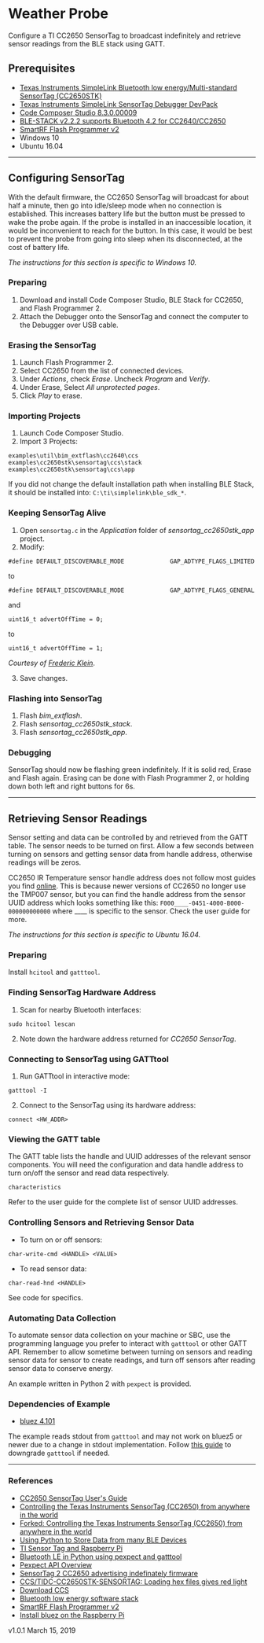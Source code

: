 # Weather Probe

Configure a TI CC2650 SensorTag to broadcast indefinitely and retrieve sensor readings from the BLE stack using GATT.

## Prerequisites

- [Texas Instruments SimpleLink Bluetooth low energy/Multi-standard SensorTag (CC2650STK)](http://www.ti.com/tool/CC2650STK)
- [Texas Instruments SimpleLink SensorTag Debugger DevPack](http://www.ti.com/tool/CC-DEVPACK-DEBUG)
- [Code Composer Studio 8.3.0.00009](http://processors.wiki.ti.com/index.php/Download_CCS)
- [BLE-STACK v2.2.2 supports Bluetooth 4.2 for CC2640/CC2650](http://www.ti.com/tool/BLE-Stack)
- [SmartRF Flash Programmer v2](http://www.ti.com/tool/FLASH-PROGRAMMER)
- Windows 10
- Ubuntu 16.04

---

## Configuring SensorTag

With the default firmware, the CC2650 SensorTag will broadcast for about half a minute, then go into idle/sleep mode when no connection is established. This increases battery life but the button must be pressed to wake the probe again. If the probe is installed in an inaccessible location, it would be inconvenient to reach for the button. In this case, it would be best to prevent the probe from going into sleep when its disconnected, at the cost of battery life.

*The instructions for this section is specific to Windows 10.*

### Preparing

1. Download and install Code Composer Studio, BLE Stack for CC2650, and Flash Programmer 2.
2. Attach the Debugger onto the SensorTag and connect the computer to the Debugger over USB cable.

### Erasing the SensorTag

1. Launch Flash Programmer 2.
2. Select CC2650 from the list of connected devices.
3. Under *Actions*, check *Erase*. Uncheck *Program* and *Verify*.
4. Under Erase, Select *All unprotected pages*.
5. Click *Play* to erase.

### Importing Projects

1. Launch Code Composer Studio.
2. Import 3 Projects:
```
examples\util\bim_extflash\cc2640\ccs
examples\cc2650stk\sensortag\ccs\stack
examples\cc2650stk\sensortag\ccs\app
```
If you did not change the default installation path when installing BLE Stack, it should be installed into: `C:\ti\simplelink\ble_sdk_*`.

### Keeping SensorTag Alive

1. Open `sensortag.c` in the *Application* folder of *sensortag_cc2650stk_app* project.
2. Modify:
```
#define DEFAULT_DISCOVERABLE_MODE             GAP_ADTYPE_FLAGS_LIMITED
```
to
```
#define DEFAULT_DISCOVERABLE_MODE             GAP_ADTYPE_FLAGS_GENERAL
```
and
```
uint16_t advertOffTime = 0;
```
to
```
uint16_t advertOffTime = 1;
```
*Courtesy of [Frederic Klein](https://stackoverflow.com/questions/38042880/sensortag-2-cc2650-advertising-indefinately-firmware)*.

3. Save changes.

### Flashing into SensorTag

1. Flash *bim_extflash*.
2. Flash *sensortag_cc2650stk_stack*.
3. Flash *sensortag_cc2650stk_app*.

### Debugging

SensorTag should now be flashing green indefinitely. If it is solid red, Erase and Flash again. Erasing can be done with Flash Programmer 2, or holding down both left and right buttons for 6s.

---

## Retrieving Sensor Readings

Sensor setting and data can be controlled by and retrieved from the GATT table. The sensor needs to be turned on first. Allow a few seconds between turning on sensors and getting sensor data from handle address, otherwise readings will be zeros. 

CC2650 IR Temperature sensor handle address does not follow most guides you find [online](https://developer.ibm.com/recipes/tutorials/ti-sensor-tag-and-raspberry-pi/). This is because newer versions of CC2650 no longer use the TMP007 sensor, but you can find the handle address from the sensor UUID address which looks something like this: `F000____-0451-4000-B000-000000000000` where ____ is specific to the sensor. Check the user guide for more.

*The instructions for this section is specific to Ubuntu 16.04.*

### Preparing

Install `hcitool` and `gatttool`.

### Finding SensorTag Hardware Address

1. Scan for nearby Bluetooth interfaces:
```
sudo hcitool lescan
```
2. Note down the hardware address returned for *CC2650 SensorTag*.

### Connecting to SensorTag using GATTtool

1. Run GATTtool in interactive mode:
```
gatttool -I
```
2. Connect to the SensorTag using its hardware address:
```
connect <HW_ADDR>
```

### Viewing the GATT table

The GATT table lists the handle and UUID addresses of the relevant sensor components. You will need the configuration and data handle address to turn on/off the sensor and read data respectively.
```
characteristics
```
Refer to the user guide for the complete list of sensor UUID addresses.

### Controlling Sensors and Retrieving Sensor Data

- To turn on or off sensors:
```
char-write-cmd <HANDLE> <VALUE>
```
- To read sensor data:
```
char-read-hnd <HANDLE>
```
See code for specifics.

### Automating Data Collection

To automate sensor data collection on your machine or SBC, use the programming language you prefer to interact with `gatttool` or other GATT API. Remember to allow sometime between turning on sensors and reading sensor data for sensor to create readings, and turn off sensors after reading sensor data to conserve energy.

An example written in Python 2 with `pexpect` is provided.

### Dependencies of Example

- [bluez 4.101](http://www.kernel.org/pub/linux/bluetooth/)

The example reads stdout from `gatttool` and may not work on bluez5 or newer due to a change in stdout implementation. Follow [this guide](https://learn.adafruit.com/install-bluez-on-the-raspberry-pi/installation) to downgrade `gatttool` if needed.

---

### References
- [CC2650 SensorTag User's Guide](http://processors.wiki.ti.com/index.php/CC2650_SensorTag_User%27s_Guide)
- [Controlling the Texas Instruments SensorTag (CC2650) from anywhere in the world](https://github.com/uffebjorklund/TI-CC2650)
- [Forked: Controlling the Texas Instruments SensorTag (CC2650) from anywhere in the world](https://github.com/codeplanner/TI-CC2650-1)
- [Using Python to Store Data from many BLE Devices](https://mcuoneclipse.com/2017/06/04/using-python-to-store-data-from-many-ble-devices/)
- [TI Sensor Tag and Raspberry Pi](https://developer.ibm.com/recipes/tutorials/ti-sensor-tag-and-raspberry-pi/)
- [Bluetooth LE in Python using pexpect and gatttool](http://flowcloud.github.io/ci20-bluetooth-LE/2015/09/10/bluetooth-control-in-python/)
- [Pexpect API Overview](https://pexpect.readthedocs.io/en/stable/overview.html)
- [SensorTag 2 CC2650 advertising indefinately firmware](https://stackoverflow.com/questions/38042880/sensortag-2-cc2650-advertising-indefinately-firmware)
- [CCS/TIDC-CC2650STK-SENSORTAG: Loading hex files gives red light](https://e2e.ti.com/support/wireless-connectivity/bluetooth/f/538/t/599529)
- [Download CCS](http://processors.wiki.ti.com/index.php/Download_CCS)
- [Bluetooth low energy software stack](http://www.ti.com/tool/BLE-Stack)
- [SmartRF Flash Programmer v2](http://www.ti.com/tool/download/FLASH-PROGRAMMER-2)
- [Install bluez on the Raspberry Pi](https://learn.adafruit.com/install-bluez-on-the-raspberry-pi/installation)

v1.0.1
March 15, 2019